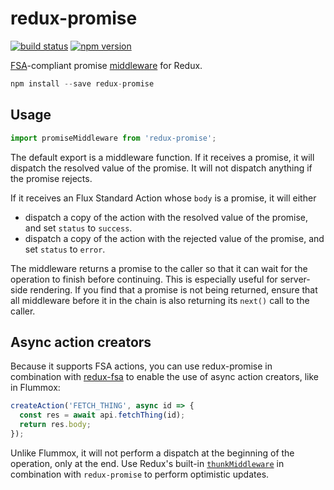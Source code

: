 redux-promise
=============

[![build status](https://img.shields.io/travis/acdlite/redux-promise/master.svg?style=flat-square)](https://travis-ci.org/acdlite/redux-promise)
[![npm version](https://img.shields.io/npm/v/redux-promise.svg?style=flat-square)](https://www.npmjs.com/package/redux)

[FSA](https://github.com/acdlite/flux-standard-action)-compliant promise [middleware](https://github.com/gaearon/redux/blob/master/docs/middleware.md) for Redux.

```js
npm install --save redux-promise
```

## Usage

```js
import promiseMiddleware from 'redux-promise';
```

The default export is a middleware function. If it receives a promise, it will dispatch the resolved value of the promise. It will not dispatch anything if the promise rejects.

If it receives an Flux Standard Action whose `body` is a promise, it will either

- dispatch a copy of the action with the resolved value of the promise, and set `status` to `success`.
- dispatch a copy of the action with the rejected value of the promise, and set `status` to `error`.

The middleware returns a promise to the caller so that it can wait for the operation to finish before continuing. This is especially useful for server-side rendering. If you find that a promise is not being returned, ensure that all middleware before it in the chain is also returning its `next()` call to the caller.

## Async action creators

Because it supports FSA actions, you can use redux-promise in combination with [redux-fsa](https://github.com/acdlite/redux-fsa) to enable the use of async action creators, like in Flummox:

```js
createAction('FETCH_THING', async id => {
  const res = await api.fetchThing(id);
  return res.body;
});
```

Unlike Flummox, it will not perform a dispatch at the beginning of the operation, only at the end. Use Redux's built-in [`thunkMiddleware`](https://github.com/gaearon/redux/blob/master/src/middleware/thunk.js) in combination with `redux-promise` to perform optimistic updates.
